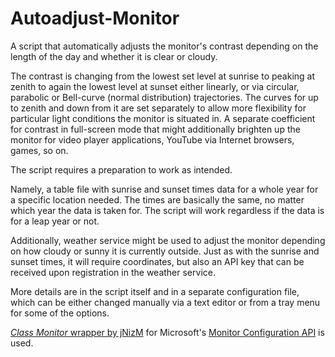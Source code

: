 # Autoadjust-Monitor
A script that automatically adjusts the monitor's contrast depending on the length of the day and whether it is clear or cloudy.

The contrast is changing from the lowest set level at sunrise to peaking at zenith to again the lowest level at sunset either linearly, or via circular, parabolic or Bell-curve (normal distribution) trajectories. The curves for up to zenith and down from it are set separately to allow more flexibility for particular light conditions the monitor is situated in. A separate coefficient for contrast in full-screen mode that might additionally brighten up the monitor for video player applications, YouTube via Internet browsers, games, so on.

The script requires a preparation to work as intended.

Namely, a table file with sunrise and sunset times data for a whole year for a specific location needed. The times are basically the same, no matter which year the data is taken for. The script will work regardless if the data is for a leap year or not. 

Additionally, weather service might be used to adjust the monitor depending on how cloudy or sunny it is currently outside. Just as with the sunrise and sunset times, it will require coordinates, but also an API key that can be received upon registration in the weather service.

More details are in the script itself and in a separate configuration file, which can be either changed manually via a text editor or from a tray menu for some of the options.

[*Class Monitor* wrapper by jNizM](https://github.com/jNizM/Class_Monitor) for Microsoft's [Monitor Configuration API](https://learn.microsoft.com/en-us/windows/win32/api/_monitor/) is used.

